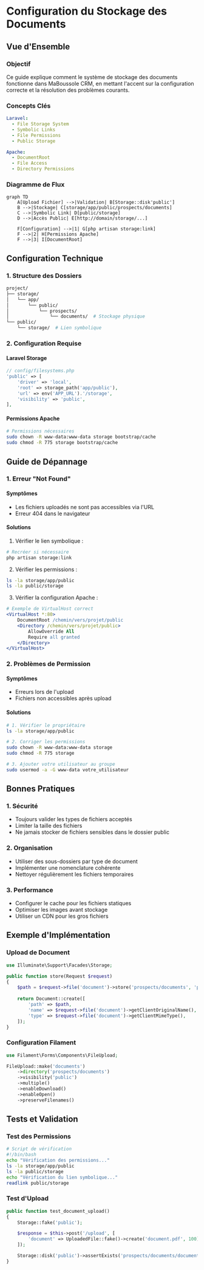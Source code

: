 # Configuration du Stockage des Documents

## Vue d'Ensemble

### Objectif
Ce guide explique comment le système de stockage des documents fonctionne dans MaBoussole CRM, en mettant l'accent sur la configuration correcte et la résolution des problèmes courants.

### Concepts Clés
```yaml
Laravel:
  - File Storage System
  - Symbolic Links
  - File Permissions
  - Public Storage

Apache:
  - DocumentRoot
  - File Access
  - Directory Permissions
```

### Diagramme de Flux
```mermaid
graph TD
    A[Upload Fichier] -->|Validation| B[Storage::disk'public']
    B -->|Stockage| C[storage/app/public/prospects/documents]
    C -->|Symbolic Link| D[public/storage]
    D -->|Accès Public| E[http://domain/storage/...]
    
    F[Configuration] -->|1| G[php artisan storage:link]
    F -->|2| H[Permissions Apache]
    F -->|3| I[DocumentRoot]
```

## Configuration Technique

### 1. Structure des Dossiers
```bash
project/
├── storage/
│   └── app/
│       └── public/
│           └── prospects/
│               └── documents/  # Stockage physique
└── public/
    └── storage/  # Lien symbolique
```

### 2. Configuration Requise

#### Laravel Storage
```php
// config/filesystems.php
'public' => [
    'driver' => 'local',
    'root' => storage_path('app/public'),
    'url' => env('APP_URL').'/storage',
    'visibility' => 'public',
],
```

#### Permissions Apache
```bash
# Permissions nécessaires
sudo chown -R www-data:www-data storage bootstrap/cache
sudo chmod -R 775 storage bootstrap/cache
```

## Guide de Dépannage

### 1. Erreur "Not Found"
#### Symptômes
- Les fichiers uploadés ne sont pas accessibles via l'URL
- Erreur 404 dans le navigateur

#### Solutions
1. Vérifier le lien symbolique :
```bash
# Recréer si nécessaire
php artisan storage:link
```

2. Vérifier les permissions :
```bash
ls -la storage/app/public
ls -la public/storage
```

3. Vérifier la configuration Apache :
```apache
# Exemple de VirtualHost correct
<VirtualHost *:80>
    DocumentRoot /chemin/vers/projet/public
    <Directory /chemin/vers/projet/public>
        AllowOverride All
        Require all granted
    </Directory>
</VirtualHost>
```

### 2. Problèmes de Permission
#### Symptômes
- Erreurs lors de l'upload
- Fichiers non accessibles après upload

#### Solutions
```bash
# 1. Vérifier le propriétaire
ls -la storage/app/public

# 2. Corriger les permissions
sudo chown -R www-data:www-data storage
sudo chmod -R 775 storage

# 3. Ajouter votre utilisateur au groupe
sudo usermod -a -G www-data votre_utilisateur
```

## Bonnes Pratiques

### 1. Sécurité
- Toujours valider les types de fichiers acceptés
- Limiter la taille des fichiers
- Ne jamais stocker de fichiers sensibles dans le dossier public

### 2. Organisation
- Utiliser des sous-dossiers par type de document
- Implémenter une nomenclature cohérente
- Nettoyer régulièrement les fichiers temporaires

### 3. Performance
- Configurer le cache pour les fichiers statiques
- Optimiser les images avant stockage
- Utiliser un CDN pour les gros fichiers

## Exemple d'Implémentation

### Upload de Document
```php
use Illuminate\Support\Facades\Storage;

public function store(Request $request)
{
    $path = $request->file('document')->store('prospects/documents', 'public');
    
    return Document::create([
        'path' => $path,
        'name' => $request->file('document')->getClientOriginalName(),
        'type' => $request->file('document')->getClientMimeType(),
    ]);
}
```

### Configuration Filament
```php
use Filament\Forms\Components\FileUpload;

FileUpload::make('documents')
    ->directory('prospects/documents')
    ->visibility('public')
    ->multiple()
    ->enableDownload()
    ->enableOpen()
    ->preserveFilenames()
```

## Tests et Validation

### Test des Permissions
```bash
# Script de vérification
#!/bin/bash
echo "Vérification des permissions..."
ls -la storage/app/public
ls -la public/storage
echo "Vérification du lien symbolique..."
readlink public/storage
```

### Test d'Upload
```php
public function test_document_upload()
{
    Storage::fake('public');

    $response = $this->post('/upload', [
        'document' => UploadedFile::fake()->create('document.pdf', 100)
    ]);

    Storage::disk('public')->assertExists('prospects/documents/document.pdf');
}
```
